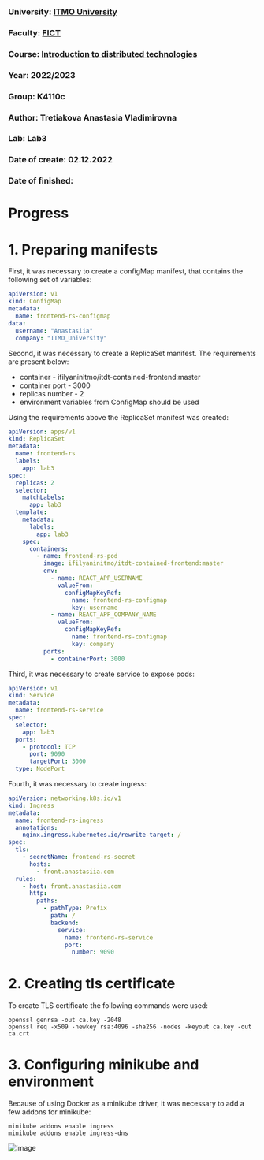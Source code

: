### University: [ITMO University](https://itmo.ru/ru/)
### Faculty: [FICT](https://fict.itmo.ru)
### Course: [Introduction to distributed technologies](https://github.com/itmo-ict-faculty/introduction-to-distributed-technologies)
### Year: 2022/2023
### Group: K4110c
### Author: Tretiakova Anastasia Vladimirovna
### Lab: Lab3
### Date of create: 02.12.2022
### Date of finished: 

# Progress
# 1. Preparing manifests
First, it was necessary to create a configMap manifest, that contains the following set of variables:

```yaml
apiVersion: v1
kind: ConfigMap
metadata:
  name: frontend-rs-configmap
data:
  username: "Anastasiia"
  company: "ITMO_University"
```

Second, it was necessary to create a ReplicaSet manifest. The requirements are present below:

* container - ifilyaninitmo/itdt-contained-frontend:master
* container port - 3000
* replicas number - 2
* environment variables from ConfigMap should be used

Using the requirements above the ReplicaSet manifest was created:

```yaml
apiVersion: apps/v1
kind: ReplicaSet
metadata:
  name: frontend-rs
  labels:
    app: lab3
spec:
  replicas: 2
  selector:
    matchLabels:
      app: lab3
  template:
    metadata:
      labels:
        app: lab3
    spec:
      containers:
        - name: frontend-rs-pod
          image: ifilyaninitmo/itdt-contained-frontend:master
          env:
            - name: REACT_APP_USERNAME
              valueFrom:
                configMapKeyRef:
                  name: frontend-rs-configmap
                  key: username
            - name: REACT_APP_COMPANY_NAME
              valueFrom:
                configMapKeyRef:
                  name: frontend-rs-configmap
                  key: company
          ports:
            - containerPort: 3000
```

Third, it was necessary to create service to expose pods:

```yaml
apiVersion: v1
kind: Service
metadata:
  name: frontend-rs-service
spec:
  selector:
    app: lab3
  ports:
    - protocol: TCP
      port: 9090
      targetPort: 3000
  type: NodePort
```

Fourth, it was necessary to create ingress:

```yaml
apiVersion: networking.k8s.io/v1
kind: Ingress
metadata:
  name: frontend-rs-ingress
  annotations:
    nginx.ingress.kubernetes.io/rewrite-target: /
spec:
  tls:
    - secretName: frontend-rs-secret
      hosts:
        - front.anastasiia.com
  rules:
    - host: front.anastasiia.com
      http:
        paths:
          - pathType: Prefix
            path: /
            backend:
              service:
                name: frontend-rs-service
                port:
                  number: 9090
```

# 2. Creating tls certificate
To create TLS certificate the following commands were used:

```
openssl genrsa -out ca.key -2048
openssl req -x509 -newkey rsa:4096 -sha256 -nodes -keyout ca.key -out ca.crt
```

# 3. Configuring minikube and environment
Because of using Docker as a minikube driver, it was necessary to add a few addons for minikube:

```
minikube addons enable ingress
minikube addons enable ingress-dns
```

![image](https://user-images.githubusercontent.com/44613206/205368219-6daa3ca8-b5fd-4699-ae81-4dc66f40595e.png)
